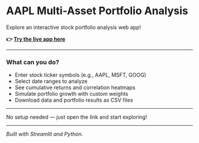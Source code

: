 # AAPL Multi-Asset Portfolio Analysis

Explore an interactive stock portfolio analysis web app!

**👉 [Try the live app here](https://aapl-multiasset-portfolio-analysis-bgaaqrecw5yp9v5dcgvuap.streamlit.app/)**

---

### What can you do?

- Enter stock ticker symbols (e.g., AAPL, MSFT, GOOG)
- Select date ranges to analyze
- See cumulative returns and correlation heatmaps
- Simulate portfolio growth with custom weights
- Download data and portfolio results as CSV files

---

No setup needed — just open the link and start exploring!

---

*Built with Streamlit and Python.*
